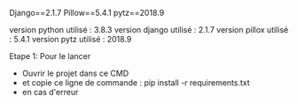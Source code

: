 Django==2.1.7
Pillow==5.4.1
pytz==2018.9


version python utilisé : 3.8.3
version django utilisé : 2.1.7
version pillox utilisé : 5.4.1
version pytz utilisé : 2018.9

Etape 1: Pour le lancer
- Ouvrir le projet dans ce CMD
- et copie ce ligne de commande : pip install -r requirements.txt
- en cas d'erreur